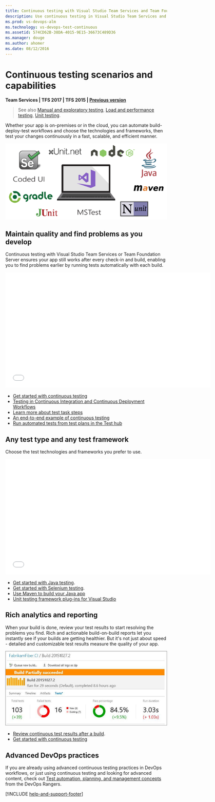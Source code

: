 ```yaml
---
title: Continuous testing with Visual Studio Team Services and Team Foundation Server
description: Use continuous testing in Visual Studio Team Services and Team Foundation Server to ensures your app still works after every check-in and build, enabling you to find problems earlier. 
ms.prod: vs-devops-alm
ms.technology: vs-devops-test-continuous
ms.assetid: 574CD62B-38DA-4015-9E15-36673C489D36
ms.manager: douge
ms.author: ahomer
ms.date: 08/12/2016
---
```


# Continuous testing scenarios and capabilities

**Team Services | TFS 2017 | TFS 2015 | [Previous version](https://msdn.microsoft.com/library/ee702477%28v=vs.120%29.aspx)**  

> See also [Manual and exploratory testing](../../manual-test/index.md), [Load and performance testing](../../load-test/index.md), [Unit testing](https://docs.microsoft.com/visualstudio/test/developer-testing-scenarios).

Whether your app is on-premises or in the cloud, 
you can automate build-deploy-test workflows and 
choose the technologies and frameworks, then test 
your changes continuously in a fast, scalable, and 
efficient manner. 

![Test with Visual Studio Team Services and Team Foundation Server](_img/continuous-testing/test-types.png)

<a name="maintain-quality"></a>
## Maintain quality and find problems as you develop

Continuous testing with Visual Studio Team Services
or Team Foundation Server ensures your app still 
works after every check-in and build, enabling you 
to find problems earlier by running tests 
automatically with each build.

<iframe width="640" height="360" src="//channel9.msdn.com/Series/Test-Tools-in-Visual-Studio/Unit-Testing-from-a-CI-Build-with-Visual-Studio-Team-Services/player" frameborder="0" allowfullscreen="true"></iframe><p />

* [Get started with continuous testing](getting-started-with-continuous-testing.md)
* [Testing in Continuous Integration and Continuous Deployment Workflows](https://blogs.msdn.microsoft.com/visualstudioalm/2015/05/29/testing-in-continuous-integration-and-continuous-deployment-workflows/)
* [Learn more about test task steps](../define/build.md#test)
* [An end-to-end example of continuous testing](example-continuous-testing.md)
* [Run automated tests from test plans in the Test hub](run-automated-tests-from-test-hub.md)

<a name="test-frameworks"></a>
## Any test type and any test framework

Choose the test technologies and frameworks you
prefer to use.
 
<iframe width="640" height="360" src="//channel9.msdn.com/Series/Test-Tools-in-Visual-Studio/Testing-Java-Applications-with-Visual-Studio-Team-Services/player" frameborder="0" allowfullscreen="true"></iframe><p />

* [Get started with Java testing](continuous-test-java.md).
* [Get started with Selenium testing](continuous-test-selenium.md).
* [Use Maven to build your Java app](../steps/build/maven.md)
* [Unit testing framework plug-ins for Visual Studio](http://go.microsoft.com/fwlink/?LinkID=246630) 

<a name="analytics-reporting"></a>
## Rich analytics and reporting

When your build is done, review your test results 
to start resolving the problems you find.
Rich and actionable build-on-build reports 
let you instantly see if your builds are getting 
healthier. But it's not just about speed - detailed and 
customizable test results measure the quality of 
your app.

![Build results showing rich test results](_img/continuous-testing/BuildSummary.png)

* [Review continuous test results after a build](review-continuous-test-results-after-build.md).
* [Get started with continuous testing](getting-started-with-continuous-testing.md)

<a name="devops-practice"></a>
## Advanced DevOps practices

If you are already using advanced continuous 
testing practices in DevOps workflows, or just 
using continuous testing and looking for advanced 
content, check out 
[Test automation, planning, and management concepts](https://vsartestreleaseguide.codeplex.com/)
from the DevOps Rangers.

[!INCLUDE [help-and-support-footer](_shared/help-and-support-footer.md)] 
